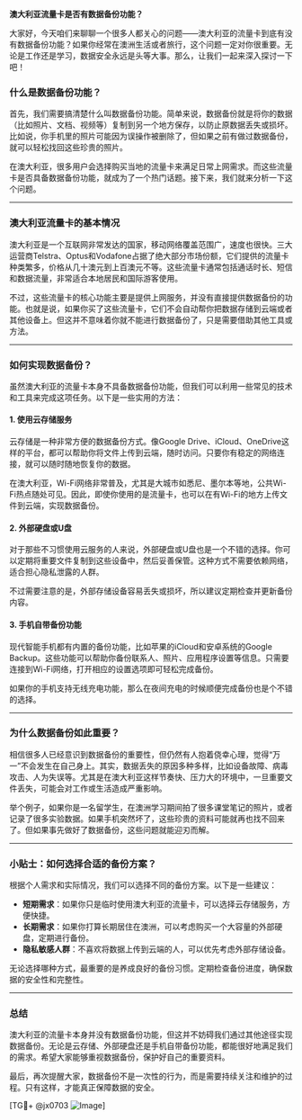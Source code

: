 **澳大利亚流量卡是否有数据备份功能？**

大家好，今天咱们来聊聊一个很多人都关心的问题——澳大利亚的流量卡到底有没有数据备份功能？如果你经常在澳洲生活或者旅行，这个问题一定对你很重要。无论是工作还是学习，数据安全永远是头等大事。那么，让我们一起来深入探讨一下吧！

### **什么是数据备份功能？**

首先，我们需要搞清楚什么叫数据备份功能。简单来说，数据备份就是将你的数据（比如照片、文档、视频等）复制到另一个地方保存，以防止原数据丢失或损坏。比如说，你手机里的照片可能因为误操作被删除了，但如果之前有做过数据备份，就可以轻松找回这些珍贵的照片。

在澳大利亚，很多用户会选择购买当地的流量卡来满足日常上网需求。而这些流量卡是否具备数据备份功能，就成为了一个热门话题。接下来，我们就来分析一下这个问题。

---

### **澳大利亚流量卡的基本情况**

澳大利亚是一个互联网非常发达的国家，移动网络覆盖范围广，速度也很快。三大运营商Telstra、Optus和Vodafone占据了绝大部分市场份额，它们提供的流量卡种类繁多，价格从几十澳元到上百澳元不等。这些流量卡通常包括通话时长、短信和数据流量，非常适合本地居民和国际游客使用。

不过，这些流量卡的核心功能主要是提供上网服务，并没有直接提供数据备份的功能。也就是说，如果你买了这些流量卡，它们不会自动帮你把数据存储到云端或者其他设备上。但这并不意味着你就不能进行数据备份了，只是需要借助其他工具或方法。

---

### **如何实现数据备份？**

虽然澳大利亚的流量卡本身不具备数据备份功能，但我们可以利用一些常见的技术和工具来完成这项任务。以下是一些实用的方法：

#### **1. 使用云存储服务**
云存储是一种非常方便的数据备份方式。像Google Drive、iCloud、OneDrive这样的平台，都可以帮助你将文件上传到云端，随时访问。只要你有稳定的网络连接，就可以随时随地恢复你的数据。

在澳大利亚，Wi-Fi网络非常普及，尤其是大城市如悉尼、墨尔本等地，公共Wi-Fi热点随处可见。因此，即使你使用的是流量卡，也可以在有Wi-Fi的地方上传文件到云端，实现数据备份。

#### **2. 外部硬盘或U盘**
对于那些不习惯使用云服务的人来说，外部硬盘或U盘也是一个不错的选择。你可以定期将重要文件复制到这些设备中，然后妥善保管。这种方式不需要依赖网络，适合担心隐私泄露的人群。

不过需要注意的是，外部存储设备容易丢失或损坏，所以建议定期检查并更新备份内容。

#### **3. 手机自带备份功能**
现代智能手机都有内置的备份功能，比如苹果的iCloud和安卓系统的Google Backup。这些功能可以帮助你备份联系人、照片、应用程序设置等信息。只需要连接到Wi-Fi网络，打开相应的设置选项即可轻松完成备份。

如果你的手机支持无线充电功能，那么在夜间充电的时候顺便完成备份也是个不错的选择。

---

### **为什么数据备份如此重要？**

相信很多人已经意识到数据备份的重要性，但仍然有人抱着侥幸心理，觉得“万一”不会发生在自己身上。其实，数据丢失的原因多种多样，比如设备故障、病毒攻击、人为失误等。尤其是在澳大利亚这样节奏快、压力大的环境中，一旦重要文件丢失，可能会对工作或生活造成严重影响。

举个例子，如果你是一名留学生，在澳洲学习期间拍了很多课堂笔记的照片，或者记录了很多实验数据。如果手机突然坏了，这些珍贵的资料可能就再也找不回来了。但如果事先做好了数据备份，这些问题就能迎刃而解。

---

### **小贴士：如何选择合适的备份方案？**

根据个人需求和实际情况，我们可以选择不同的备份方案。以下是一些建议：

- **短期需求**：如果你只是临时使用澳大利亚的流量卡，可以选择云存储服务，方便快捷。
- **长期需求**：如果你打算长期居住在澳洲，可以考虑购买一个大容量的外部硬盘，定期进行备份。
- **隐私敏感人群**：不喜欢将数据上传到云端的人，可以优先考虑外部存储设备。

无论选择哪种方式，最重要的是养成良好的备份习惯。定期检查备份进度，确保数据的安全性和完整性。

---

### **总结**

澳大利亚的流量卡本身并没有数据备份功能，但这并不妨碍我们通过其他途径实现数据备份。无论是云存储、外部硬盘还是手机自带备份功能，都能很好地满足我们的需求。希望大家能够重视数据备份，保护好自己的重要资料。

最后，再次提醒大家，数据备份不是一次性的行为，而是需要持续关注和维护的过程。只有这样，才能真正保障数据的安全。

[TG💪+ @jx0703 ![Image](https://github.com/user-attachments/assets/dbca1d08-cadb-493c-b0ec-ad6f7a83f270)]